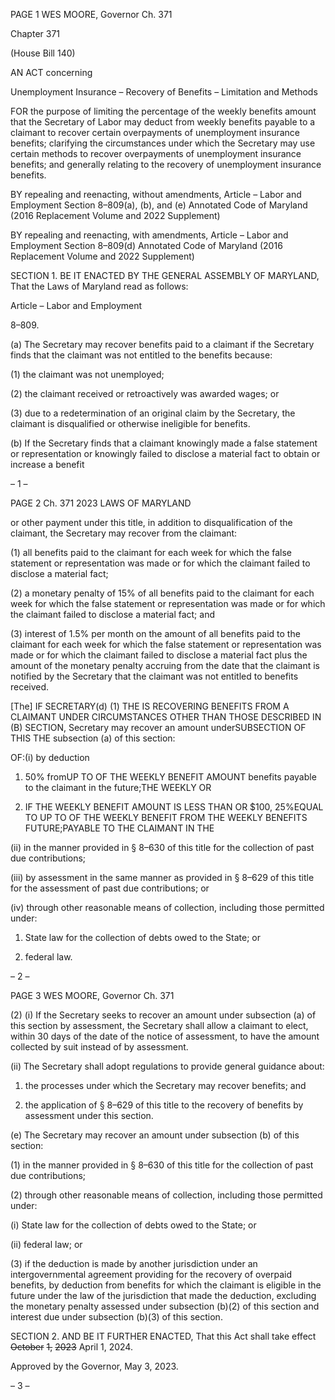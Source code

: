 PAGE 1
WES MOORE, Governor Ch. 371

Chapter 371

(House Bill 140)

AN ACT concerning

Unemployment Insurance – Recovery of Benefits – Limitation and Methods

FOR the purpose of limiting the percentage of the weekly benefits amount that the
Secretary of Labor may deduct from weekly benefits payable to a claimant to recover
certain overpayments of unemployment insurance benefits; clarifying the
circumstances under which the Secretary may use certain methods to recover
overpayments of unemployment insurance benefits; and generally relating to the
recovery of unemployment insurance benefits.

BY repealing and reenacting, without amendments,
Article – Labor and Employment
Section 8–809(a), (b), and (e)
Annotated Code of Maryland
(2016 Replacement Volume and 2022 Supplement)

BY repealing and reenacting, with amendments,
Article – Labor and Employment
Section 8–809(d)
Annotated Code of Maryland
(2016 Replacement Volume and 2022 Supplement)

SECTION 1. BE IT ENACTED BY THE GENERAL ASSEMBLY OF MARYLAND,
That the Laws of Maryland read as follows:

Article – Labor and Employment

8–809.

(a) The Secretary may recover benefits paid to a claimant if the Secretary finds
that the claimant was not entitled to the benefits because:

(1) the claimant was not unemployed;

(2) the claimant received or retroactively was awarded wages; or

(3) due to a redetermination of an original claim by the Secretary, the
claimant is disqualified or otherwise ineligible for benefits.

(b) If the Secretary finds that a claimant knowingly made a false statement or
representation or knowingly failed to disclose a material fact to obtain or increase a benefit

– 1 –

PAGE 2
Ch. 371 2023 LAWS OF MARYLAND

or other payment under this title, in addition to disqualification of the claimant, the
Secretary may recover from the claimant:

(1) all benefits paid to the claimant for each week for which the false
statement or representation was made or for which the claimant failed to disclose a
material fact;

(2) a monetary penalty of 15% of all benefits paid to the claimant for each
week for which the false statement or representation was made or for which the claimant
failed to disclose a material fact; and

(3) interest of 1.5% per month on the amount of all benefits paid to the
claimant for each week for which the false statement or representation was made or for
which the claimant failed to disclose a material fact plus the amount of the monetary
penalty accruing from the date that the claimant is notified by the Secretary that the
claimant was not entitled to benefits received.

[The] IF SECRETARY(d) (1) THE IS RECOVERING BENEFITS FROM A
CLAIMANT UNDER CIRCUMSTANCES OTHER THAN THOSE DESCRIBED IN
(B) SECTION, Secretary may recover an amount underSUBSECTION OF THIS THE
subsection (a) of this section:

OF:(i) by deduction

1. 50% fromUP TO OF THE WEEKLY BENEFIT AMOUNT
benefits payable to the claimant in the future;THE WEEKLY OR

2. IF THE WEEKLY BENEFIT AMOUNT IS LESS THAN OR
$100, 25%EQUAL TO UP TO OF THE WEEKLY BENEFIT FROM THE WEEKLY BENEFITS
FUTURE;PAYABLE TO THE CLAIMANT IN THE

(ii) in the manner provided in § 8–630 of this title for the collection
of past due contributions;

(iii) by assessment in the same manner as provided in § 8–629 of this
title for the assessment of past due contributions; or

(iv) through other reasonable means of collection, including those
permitted under:

1. State law for the collection of debts owed to the State; or

2. federal law.

– 2 –

PAGE 3
WES MOORE, Governor Ch. 371

(2) (i) If the Secretary seeks to recover an amount under subsection (a)
of this section by assessment, the Secretary shall allow a claimant to elect, within 30 days
of the date of the notice of assessment, to have the amount collected by suit instead of by
assessment.

(ii) The Secretary shall adopt regulations to provide general
guidance about:

1. the processes under which the Secretary may recover
benefits; and

2. the application of § 8–629 of this title to the recovery of
benefits by assessment under this section.

(e) The Secretary may recover an amount under subsection (b) of this section:

(1) in the manner provided in § 8–630 of this title for the collection of past
due contributions;

(2) through other reasonable means of collection, including those permitted
under:

(i) State law for the collection of debts owed to the State; or

(ii) federal law; or

(3) if the deduction is made by another jurisdiction under an
intergovernmental agreement providing for the recovery of overpaid benefits, by deduction
from benefits for which the claimant is eligible in the future under the law of the
jurisdiction that made the deduction, excluding the monetary penalty assessed under
subsection (b)(2) of this section and interest due under subsection (b)(3) of this section.

SECTION 2. AND BE IT FURTHER ENACTED, That this Act shall take effect
~~October~~ ~~1,~~ ~~2023~~ April 1, 2024.

Approved by the Governor, May 3, 2023.

– 3 –